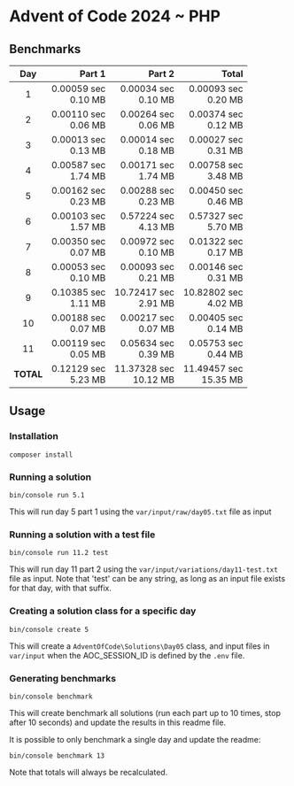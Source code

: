 # Advent of Code 2024 ~ PHP

## Benchmarks

| Day       | Part 1                 | Part 2                   | Total                    |
| :-------: | ---------------------: | -----------------------: | -----------------------: |
| 1         | 0.00059 sec<br>0.10 MB | 0.00034 sec<br>0.10 MB   | 0.00093 sec<br>0.20 MB   |
| 2         | 0.00110 sec<br>0.06 MB | 0.00264 sec<br>0.06 MB   | 0.00374 sec<br>0.12 MB   |
| 3         | 0.00013 sec<br>0.13 MB | 0.00014 sec<br>0.18 MB   | 0.00027 sec<br>0.31 MB   |
| 4         | 0.00587 sec<br>1.74 MB | 0.00171 sec<br>1.74 MB   | 0.00758 sec<br>3.48 MB   |
| 5         | 0.00162 sec<br>0.23 MB | 0.00288 sec<br>0.23 MB   | 0.00450 sec<br>0.46 MB   |
| 6         | 0.00103 sec<br>1.57 MB | 0.57224 sec<br>4.13 MB   | 0.57327 sec<br>5.70 MB   |
| 7         | 0.00350 sec<br>0.07 MB | 0.00972 sec<br>0.10 MB   | 0.01322 sec<br>0.17 MB   |
| 8         | 0.00053 sec<br>0.10 MB | 0.00093 sec<br>0.21 MB   | 0.00146 sec<br>0.31 MB   |
| 9         | 0.10385 sec<br>1.11 MB | 10.72417 sec<br>2.91 MB  | 10.82802 sec<br>4.02 MB  |
| 10        | 0.00188 sec<br>0.07 MB | 0.00217 sec<br>0.07 MB   | 0.00405 sec<br>0.14 MB   |
| 11        | 0.00119 sec<br>0.05 MB | 0.05634 sec<br>0.39 MB   | 0.05753 sec<br>0.44 MB   |
| **TOTAL** | 0.12129 sec<br>5.23 MB | 11.37328 sec<br>10.12 MB | 11.49457 sec<br>15.35 MB |

## Usage

### Installation
```
composer install
```

### Running a solution
```
bin/console run 5.1
```
This will run day 5 part 1 using the `var/input/raw/day05.txt` file as input

### Running a solution with a test file
```
bin/console run 11.2 test
```
This will run day 11 part 2 using the `var/input/variations/day11-test.txt` file as input.
Note that 'test' can be any string, as long as an input file exists for that day, with that suffix.

### Creating a solution class for a specific day
```
bin/console create 5
```
This will create a `AdventOfCode\Solutions\Day05` class, and input files in `var/input` when the AOC_SESSION_ID is 
defined by the `.env` file.

### Generating benchmarks
```
bin/console benchmark
```
This will create benchmark all solutions (run each part up to 10 times, stop after 10 seconds) and update the results in
this readme file.

It is possible to only benchmark a single day and update the readme:
```
bin/console benchmark 13
```
Note that totals will always be recalculated.